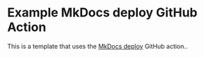 # Example MkDocs deploy GitHub Action

This is a template that uses the  [MkDocs deploy](https://github.com/marketplace/actions/deploy-mkdocs) GitHub action..

